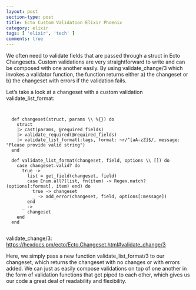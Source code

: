 ```yaml
---
layout: post
section-type: post
title: Ecto Custom Validation Elixir Phoenix
category: elixir
tags: [ 'elixir', 'tech' ]
comments: true
---
```


We often need to validate fields that are passed through a struct in Ecto
Changesets. Custom validations are very straightforward to write and can be
composed with one another easily. By using validate_change/3 which invokes a validator function, the function returns either a) the changeset or b) the changeset with errors if the validation fails.

Let’s take a look at a changeset with a custom validation validate_list_format:

<pre><code data-trim class="yaml">

  def changeset(struct, params \\ %{}) do
    struct
    |> cast(params, @required_fields)
    |> validate_required(@required_fields)
    |> validate_list_format(:tags, format: ~r/^[aA-zZ]$/, message: "Please provide valid string")
  end

  def validate_list_format(changeset, field, options \\ []) do
    case changeset.valid? do
      true ->
        list = get_field(changeset, field)
        case Enum.all?(list, fn(item) -> Regex.match?(options[:format], item) end) do
          true -> changeset
          _ -> add_error(changeset, field, options[:message])
        end
      _ ->
        changeset
    end
  end

</code></pre>

validate_change/3: <a href="https://hexdocs.pm/ecto/Ecto.Changeset.html#validate_change/3">https://hexdocs.pm/ecto/Ecto.Changeset.html#validate_change/3</a>


Here, we simply pass a new function validate_list_format/3 to our changeset, which returns the changeset with no changes or with errors added. We can just as easily compose validations on top of one another in the form of validation functions that get piped to each other, which gives us our code a great deal of readability and flexibility.
